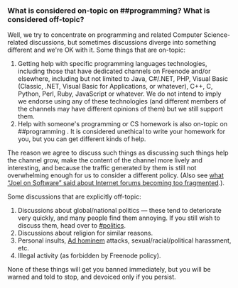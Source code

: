 ###   What is considered on-topic on ##programming? What is considered off-topic?

Well, we try to concentrate on programming and related Computer Science-related discussions, but sometimes discussions diverge into something different and we're OK with it. Some things that are on-topic:

1. Getting help with specific programming languages technologies, including those that have dedicated channels on Freenode and/or elsewhere, including but not limited to Java, C#/.NET, PHP, Visual Basic (Classic, .NET, Visual Basic for Applications, or whatever), C++, C, Python, Perl, Ruby, JavaScript or whatever. We do not intend to imply we endorse using any of these technologies (and different members of the channels may have different opinions of them) but we still support them.
2. Help with someone's programming or CS homework is also on-topic on ##programming . It is considered unethical to write your homework for you, but you can get different kinds of help.

The reason we agree to discuss such things as discussing such things help the channel grow, make the content of the channel more lively and interesting, and because the traffic generated by them is still not overwhelming enough for us to consider a different policy. (Also see [what “Joel on Software” said about Internet forums becoming too fragmented](http://www.joelonsoftware.com/items/2004/09/03.html).).

Some discussions that are explicitly off-topic:

1. Discussions about global/national politics — these tend to deteriorate very quickly, and many people find them annoying. If you still wish to discuss them, head over to [\#politics](irc://irc.freenode.net/#politics).
2. Discussions about religion for similar reasons.
3. Personal insults, [Ad hominem](http://en.wikipedia.org/wiki/Ad_hominem) attacks, sexual/racial/political harassment, etc.
4. Illegal activity (as forbidden by Freenode policy).

None of these things will get you banned immediately, but you will be warned and told to stop, and devoiced only if you persist.
